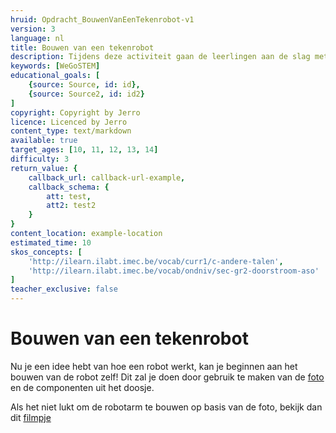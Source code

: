 ```yaml
---
hruid: Opdracht_BouwenVanEenTekenrobot-v1
version: 3
language: nl
title: Bouwen van een tekenrobot
description: Tijdens deze activiteit gaan de leerlingen aan de slag met het materiaal en monteren ze de robotarm.
keywords: [WeGoSTEM]
educational_goals: [
    {source: Source, id: id}, 
    {source: Source2, id: id2}
]
copyright: Copyright by Jerro
licence: Licenced by Jerro
content_type: text/markdown
available: true
target_ages: [10, 11, 12, 13, 14]
difficulty: 3
return_value: {
    callback_url: callback-url-example,
    callback_schema: {
        att: test,
        att2: test2
    }
}
content_location: example-location
estimated_time: 10
skos_concepts: [
    'http://ilearn.ilabt.imec.be/vocab/curr1/c-andere-talen', 
    'http://ilearn.ilabt.imec.be/vocab/ondniv/sec-gr2-doorstroom-aso'
]
teacher_exclusive: false
---
```


# Bouwen van een tekenrobot

Nu je een idee hebt van hoe een robot werkt, kan je beginnen aan het bouwen van de robot zelf! Dit zal je doen door gebruik te maken van de [foto](https://scholen.dwengo.org/downloads/WeGoSTEMoverzichtrobot.pdf "afgewerkte robot") en de componenten uit het doosje.

Als het niet lukt om de robotarm te bouwen op basis van de foto, bekijk dan dit [filmpje](@youtube/https://www.youtube.com/embed/BilJBKQ4V0Y "Bouwen van een tekenrobot") 